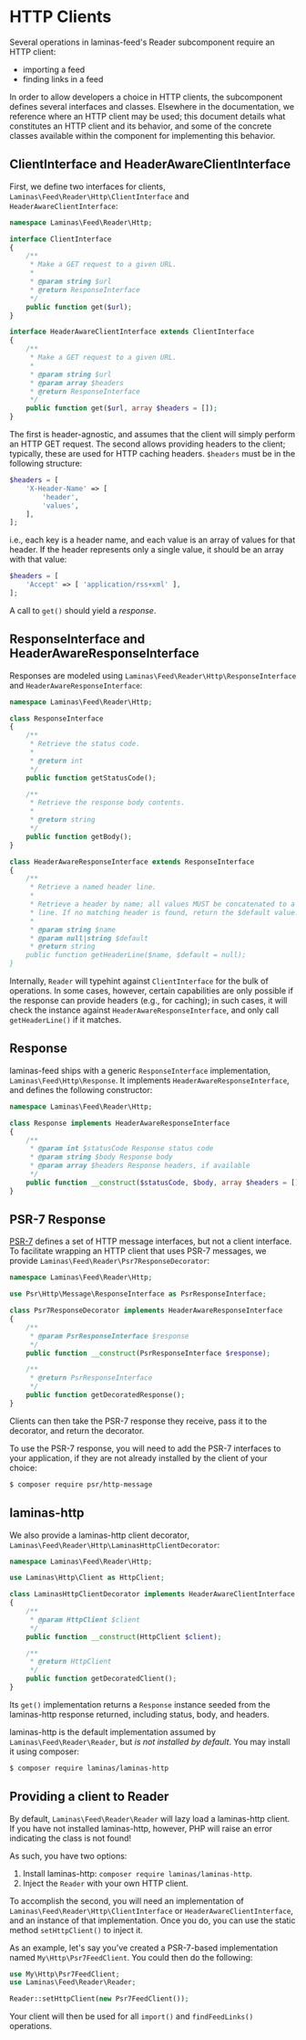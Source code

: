 # HTTP Clients

Several operations in laminas-feed's Reader subcomponent require an HTTP client:

- importing a feed
- finding links in a feed

In order to allow developers a choice in HTTP clients, the subcomponent defines
several interfaces and classes. Elsewhere in the documentation, we reference
where an HTTP client may be used; this document details what constitutes an HTTP
client and its behavior, and some of the concrete classes available within the
component for implementing this behavior.

## ClientInterface and HeaderAwareClientInterface

First, we define two interfaces for clients,
`Laminas\Feed\Reader\Http\ClientInterface` and `HeaderAwareClientInterface`:

```php
namespace Laminas\Feed\Reader\Http;

interface ClientInterface
{
    /**
     * Make a GET request to a given URL.
     *
     * @param string $url
     * @return ResponseInterface
     */
    public function get($url);
}

interface HeaderAwareClientInterface extends ClientInterface
{
    /**
     * Make a GET request to a given URL.
     *
     * @param string $url
     * @param array $headers
     * @return ResponseInterface
     */
    public function get($url, array $headers = []);
}
```

The first is header-agnostic, and assumes that the client will simply perform an
HTTP GET request. The second allows providing headers to the client; typically,
these are used for HTTP caching headers. `$headers` must be in the following
structure:

```php
$headers = [
    'X-Header-Name' => [
        'header',
        'values',
    ],
];
```

i.e., each key is a header name, and each value is an array of values for that
header. If the header represents only a single value, it should be an array with
that value:

```php
$headers = [
    'Accept' => [ 'application/rss+xml' ],
];
```

A call to `get()` should yield a *response*.

## ResponseInterface and HeaderAwareResponseInterface

Responses are modeled using `Laminas\Feed\Reader\Http\ResponseInterface` and
`HeaderAwareResponseInterface`:

```php
namespace Laminas\Feed\Reader\Http;

class ResponseInterface
{
    /**
     * Retrieve the status code.
     *
     * @return int
     */
    public function getStatusCode();

    /**
     * Retrieve the response body contents.
     *
     * @return string
     */
    public function getBody();
}

class HeaderAwareResponseInterface extends ResponseInterface
{
    /**
     * Retrieve a named header line.
     *
     * Retrieve a header by name; all values MUST be concatenated to a single
     * line. If no matching header is found, return the $default value.
     *
     * @param string $name
     * @param null|string $default
     * @return string
    public function getHeaderLine($name, $default = null);
}
```

Internally, `Reader` will typehint against `ClientInterface` for the bulk of
operations. In some cases, however, certain capabilities are only possible if
the response can provide headers (e.g., for caching); in such cases, it will
check the instance against `HeaderAwareResponseInterface`, and only call
`getHeaderLine()` if it matches.

## Response

laminas-feed ships with a generic `ResponseInterface` implementation,
`Laminas\Feed\Http\Response`. It implements `HeaderAwareResponseInterface`, and
defines the following constructor:

```php
namespace Laminas\Feed\Reader\Http;

class Response implements HeaderAwareResponseInterface
{
    /**
     * @param int $statusCode Response status code
     * @param string $body Response body
     * @param array $headers Response headers, if available
     */
    public function __construct($statusCode, $body, array $headers = []);
}
```

## PSR-7 Response

[PSR-7](http://www.php-fig.org/psr/psr-7/) defines a set of HTTP message
interfaces, but not a client interface. To facilitate wrapping an HTTP client
that uses PSR-7 messages, we provide `Laminas\Feed\Reader\Psr7ResponseDecorator`:

```php
namespace Laminas\Feed\Reader\Http;

use Psr\Http\Message\ResponseInterface as PsrResponseInterface;

class Psr7ResponseDecorator implements HeaderAwareResponseInterface
{
    /**
     * @param PsrResponseInterface $response
     */
    public function __construct(PsrResponseInterface $response);

    /**
     * @return PsrResponseInterface
     */
    public function getDecoratedResponse();
}
```

Clients can then take the PSR-7 response they receive, pass it to the decorator,
and return the decorator.

To use the PSR-7 response, you will need to add the PSR-7 interfaces to your
application, if they are not already installed by the client of your choice:

```bash
$ composer require psr/http-message
```

## laminas-http

We also provide a laminas-http client decorator,
`Laminas\Feed\Reader\Http\LaminasHttpClientDecorator`:

```php
namespace Laminas\Feed\Reader\Http;

use Laminas\Http\Client as HttpClient;

class LaminasHttpClientDecorator implements HeaderAwareClientInterface
{
    /**
     * @param HttpClient $client
     */
    public function __construct(HttpClient $client);

    /**
     * @return HttpClient
     */
    public function getDecoratedClient();
}
```

Its `get()` implementation returns a `Response` instance seeded from the
laminas-http response returned, including status, body, and headers.

laminas-http is the default implementation assumed by `Laminas\Feed\Reader\Reader`,
but *is not installed by default*. You may install it using composer:

```bash
$ composer require laminas/laminas-http
```

## Providing a client to Reader

By default, `Laminas\Feed\Reader\Reader` will lazy load a laminas-http client. If you
have not installed laminas-http, however, PHP will raise an error indicating the
class is not found!

As such, you have two options:

1. Install laminas-http: `composer require laminas/laminas-http`.
2. Inject the `Reader` with your own HTTP client.

To accomplish the second, you will need an implementation of
`Laminas\Feed\Reader\Http\ClientInterface` or `HeaderAwareClientInterface`, and an
instance of that implementation. Once you do, you can use the static method
`setHttpClient()` to inject it.

As an example, let's say you've created a PSR-7-based implementation named
`My\Http\Psr7FeedClient`. You could then do the following:

```php
use My\Http\Psr7FeedClient;
use Laminas\Feed\Reader\Reader;

Reader::setHttpClient(new Psr7FeedClient());
```

Your client will then be used for all `import()` and `findFeedLinks()`
operations.
